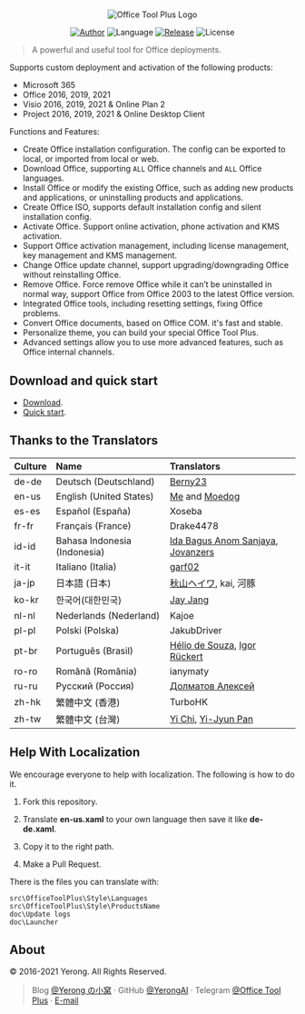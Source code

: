 #

<p align="center">
<img alt="Office Tool Plus Logo" src="https://otp.landian.vip/static/images/logo.png"/>
</p>

<p align="center">
<a href="https://www.coolhub.top/" target="_blank"><img alt="Author" src="https://img.shields.io/badge/Author-Yerong-blue?style=flat-square"/></a>
<img alt="Language" src="https://img.shields.io/badge/Language-C%23-green?style=flat-square"/>
<a href="https://otp.landian.vip/" target="_blank"><img alt="Release" src="https://img.shields.io/github/v/release/YerongAI/Office-Tool?style=flat-square"/></a>
<img alt="License" src="https://img.shields.io/github/license/YerongAI/Office-Tool?style=flat-square"/>
</p>

> A powerful and useful tool for Office deployments.

Supports custom deployment and activation of the following products:

- Microsoft 365
- Office 2016, 2019, 2021
- Visio 2016, 2019, 2021 & Online Plan 2
- Project 2016, 2019, 2021 & Online Desktop Client

Functions and Features:

- Create Office installation configuration. The config can be exported to local, or imported from local or web.
- Download Office, supporting `ALL` Office channels and `ALL` Office languages.
- Install Office or modify the existing Office, such as adding new products and applications, or uninstalling products and applications.
- Create Office ISO, supports default installation config and silent installation config.
- Activate Office. Support online activation, phone activation and KMS activation.
- Support Office activation management, including license management, key management and KMS management.
- Change Office update channel, support upgrading/downgrading Office without reinstalling Office.
- Remove Office. Force remove Office while it can’t be uninstalled in normal way, support Office from Office 2003 to the latest Office version.
- Integrated Office tools, including resetting settings, fixing Office problems.
- Convert Office documents, based on Office COM. it's fast and stable.
- Personalize theme, you can build your special Office Tool Plus.
- Advanced settings allow you to use more advanced features, such as Office internal channels.

## Download and quick start

- [Download](https://help.coolhub.top/start/download.html).
- [Quick start](https://help.coolhub.top/).

## Thanks to the Translators

| Culture | Name | Translators |
| :-- | :-- | :-- |
| de-de | Deutsch (Deutschland) | [Berny23](https://steamcommunity.com/id/Berny23) |
| en-us | English (United States) | [Me](https://github.com/YerongAI) and [Moedog](https://prprpr.love) |
| es-es | Español (España) | Xoseba |
| fr-fr | Français (France) | Drake4478 |
| id-id | Bahasa Indonesia (Indonesia) | [Ida Bagus Anom Sanjaya](https://fb.me/Anom.Sanjaya17), [Jovanzers](https://github.com/jovanzers) |
| it-it | Italiano (Italia) | [garf02](https://github.com/garf02) |
| ja-jp | 日本語 (日本) | [秋山ヘイワ](https://github.com/akio1321), kai, 河豚 |
| ko-kr | 한국어(대한민국) | [Jay Jang](http://www.yaeyaya.com) |
| nl-nl | Nederlands (Nederland) | Kajoe |
| pl-pl | Polski (Polska) | JakubDriver |
| pt-br | Português (Brasil) | [Hélio de Souza](https://tinyurl.com/hdstec), [Igor Rückert](https://github.com/igorruckert) |
| ro-ro | Română (România) | ianymaty |
| ru-ru | Русский (Россия) | [Долматов Алексей](https://github.com/iDolmatov) |
| zh-hk | 繁體中文 (香港) | TurboHK |
| zh-tw | 繁體中文 (台灣) | [Yi Chi](https://www.cotpear.com), [Yi-Jyun Pan](https://github.com/pan93412) |

## Help With Localization

We encourage everyone to help with localization. The following is how to do it.

1. Fork this repository.

2. Translate **en-us.xaml** to your own language then save it like **de-de.xaml**.

3. Copy it to the right path.

4. Make a Pull Request.

There is the files you can translate with:

``` batch
src\OfficeToolPlus\Style\Languages
src\OfficeToolPlus\Style\ProductsName
doc\Update logs
doc\Launcher
```

## About

© 2016-2021 Yerong. All Rights Reserved.

> Blog [@Yerong の小窝](https://www.coolhub.top/) · GitHub [@YerongAI](https://github.com/YerongAI) · Telegram [@Office Tool Plus](https://t.me/otp_channel) · [E-mail](mailto:yerong@coolhub.top)
